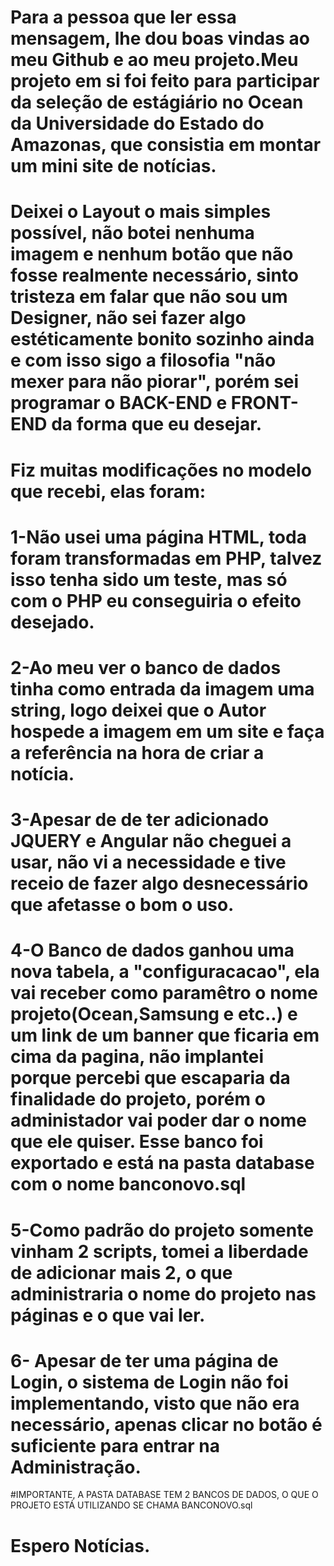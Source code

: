 # Para a pessoa que ler essa mensagem, lhe dou boas vindas ao meu Github e ao meu projeto.Meu projeto em si foi feito para participar da seleção de estágiário no Ocean da Universidade do Estado do Amazonas, que consistia em montar um mini site de notícias.

# Deixei o Layout o mais simples possível, não botei nenhuma imagem e nenhum botão que não fosse realmente necessário, sinto tristeza em falar que não sou um Designer, não sei fazer algo estéticamente bonito sozinho ainda e com isso sigo a filosofia "não mexer para não piorar", porém sei programar o BACK-END e FRONT-END da forma que eu desejar.

# Fiz muitas modificações no modelo que recebi, elas foram:
# 1-Não usei uma página HTML, toda foram transformadas em PHP, talvez isso tenha sido um teste, mas só com o PHP eu conseguiria o efeito desejado.
# 2-Ao meu ver o banco de dados tinha como entrada da imagem uma string, logo deixei que o Autor hospede a imagem em um site e faça a referência na hora de criar a notícia.
# 3-Apesar de de ter adicionado JQUERY e Angular não cheguei a usar, não vi a necessidade e tive receio de fazer algo desnecessário que afetasse o bom o uso.
# 4-O Banco de dados ganhou uma nova tabela, a "configuracacao", ela vai receber como paramêtro o nome projeto(Ocean,Samsung e etc..) e um link de um banner que ficaria em cima da pagina, não implantei porque percebi que escaparia da finalidade do projeto, porém o administador vai poder dar o nome que ele quiser. Esse banco foi exportado e está na pasta database com o nome banconovo.sql
# 5-Como padrão do projeto somente vinham 2 scripts, tomei a liberdade de adicionar mais 2, o que administraria o nome do projeto nas páginas e o que vai ler.
# 6- Apesar de ter uma página de Login, o sistema de Login não foi implementando, visto que não era necessário, apenas clicar no botão é suficiente para entrar na Administração.

#IMPORTANTE, A PASTA DATABASE TEM 2 BANCOS DE DADOS, O QUE O PROJETO ESTÁ UTILIZANDO SE CHAMA BANCONOVO.sql

# Espero Notícias.
